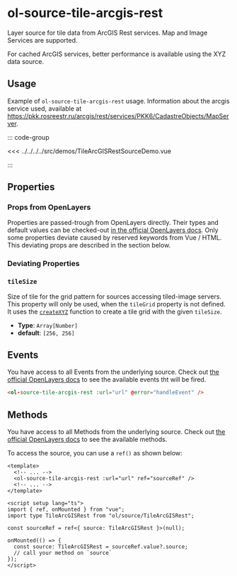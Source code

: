 # ol-source-tile-arcgis-rest

Layer source for tile data from ArcGIS Rest services. Map and Image Services are supported.

For cached ArcGIS services, better performance is available using the XYZ data source.

<script setup>
import TileArcGISRestSourceDemo from "@demos/TileArcGISRestSourceDemo.vue"
</script>

<ClientOnly>
<TileArcGISRestSourceDemo />
</ClientOnly>

## Usage

Example of `ol-source-tile-arcgis-rest` usage. Information about the arcgis service used, available at https://pkk.rosreestr.ru/arcgis/rest/services/PKK6/CadastreObjects/MapServer.

::: code-group

<<< ../../../../src/demos/TileArcGISRestSourceDemo.vue

:::

## Properties

### Props from OpenLayers

Properties are passed-trough from OpenLayers directly.
Their types and default values can be checked-out [in the official OpenLayers docs](https://openlayers.org/en/latest/apidoc/module-ol_source_TileArcGISRest-TileArcGISRest.html).
Only some properties deviate caused by reserved keywords from Vue / HTML.
This deviating props are described in the section below.

### Deviating Properties

### `tileSize`

Size of tile for the grid pattern for sources accessing tiled-image servers.
This property will only be used, when the `tileGrid` property is not defined.
It uses the [`createXYZ`](https://openlayers.org/en/latest/apidoc/module-ol_tilegrid.html#.createXYZ) function to create a tile grid with the given `tileSize`.

- **Type**: `Array[Number]`
- **default**: `[256, 256]`

## Events

You have access to all Events from the underlying source.
Check out [the official OpenLayers docs](https://openlayers.org/en/latest/apidoc/module-ol_source_TileArcGISRest-TileArcGISRest.html) to see the available events tht will be fired.

```html
<ol-source-tile-arcgis-rest :url="url" @error="handleEvent" />
```

## Methods

You have access to all Methods from the underlying source.
Check out [the official OpenLayers docs](https://openlayers.org/en/latest/apidoc/module-ol_source_TileArcGISRest-TileArcGISRest.html) to see the available methods.

To access the source, you can use a `ref()` as shown below:

```vue
<template>
  <!-- ... -->
  <ol-source-tile-arcgis-rest :url="url" ref="sourceRef" />
  <!-- ... -->
</template>

<script setup lang="ts">
import { ref, onMounted } from "vue";
import type TileArcGISRest from "ol/source/TileArcGISRest";

const sourceRef = ref<{ source: TileArcGISRest }>(null);

onMounted(() => {
  const source: TileArcGISRest = sourceRef.value?.source;
  // call your method on `source`
});
</script>
```
